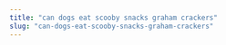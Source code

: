 ```yaml
---
title: "can dogs eat scooby snacks graham crackers"
slug: "can-dogs-eat-scooby-snacks-graham-crackers"
---
```


